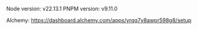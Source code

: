 Node version: v22.13.1
PNPM version: v9.11.0

Alchemy: https://dashboard.alchemy.com/apps/yrqq7y8awpr598g8/setup  
